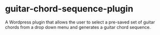 # guitar-chord-sequence-plugin
A Wordpress plugin that allows the user to select a pre-saved set of guitar chords from a drop down menu and generates a guitar chord sequence.

